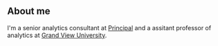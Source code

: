 ## About me
I'm a senior analytics consultant at [Principal](www.principal.com) and a assitant professor of analytics at [Grand View University](https://www.grandview.edu/).

